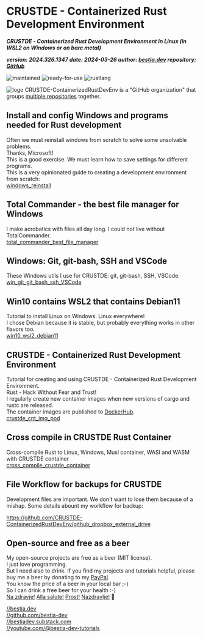 # CRUSTDE - Containerized Rust Development Environment

***CRUSTDE - Containerized Rust Development Environment in Linux (in WSL2 on Windows or on bare metal)***

***version: 2024.326.1347  date: 2024-03-26 author: [bestia.dev](https://bestia.dev) repository: [GitHub](https://github.com/CRUSTDE-ContainerizedRustDevEnv/CRUSTDE_Containerized_Rust_DevEnv)***  

 ![maintained](https://img.shields.io/badge/maintained-green)
 ![ready-for-use](https://img.shields.io/badge/ready_for_use-green)
 ![rustlang](https://img.shields.io/badge/rustlang-orange)

 ![logo](https://raw.githubusercontent.com/CRUSTDE-ContainerizedRustDevEnv/CRUSTDE_Containerized_Rust_DevEnv/main/images/crustde_250x250.png)
 CRUSTDE-ContainerizedRustDevEnv is a "GitHub organization" that groups [multiple repositories](https://github.com/orgs/CRUSTDE-ContainerizedRustDevEnv/repositories?q=sort%3Aname-asc) together.

## Install and config Windows and programs needed for Rust development

Often we must reinstall windows from scratch to solve some unsolvable problems.  
Thanks, Microsoft!  
This is a good exercise. We must learn how to save settings for different programs.  
This is a very opinionated guide to creating a development environment from scratch:  
[windows_reinstall](https://github.com/CRUSTDE-ContainerizedRustDevEnv/windows_reinstall)

## Total Commander - the best file manager for Windows

I make acrobatics with files all day long. I could not live without TotalCommander.  
[total_commander_best_file_manager](https://github.com/CRUSTDE-ContainerizedRustDevEnv/total_commander_best_file_manager)

## Windows: Git, git-bash, SSH and VSCode

These Windows utils I use for CRUSTDE: git, git-bash, SSH, VSCode.  
[win_git_git_bash_ssh_VSCode](https://github.com/CRUSTDE-ContainerizedRustDevEnv/win_git_git_bash_ssh_VSCode)

## Win10 contains WSL2 that contains Debian11

Tutorial to install Linux on Windows. Linux everywhere!  
I chose Debian because it is stable, but probably everything works in other flavors too.  
[win10_wsl2_debian11](https://github.com/CRUSTDE-ContainerizedRustDevEnv/win10_wsl2_debian11)

## CRUSTDE - Containerized Rust Development Environment

Tutorial for creating and using CRUSTDE - Containerized Rust Development Environment.  
Rust - Hack Without Fear and Trust!  
I regularly create new container images when new versions of cargo and rustc are released.  
The container images are published to [DockerHub](https://hub.docker.com/u/bestiadev).  
[crustde_cnt_img_pod](https://github.com/CRUSTDE-ContainerizedRustDevEnv/crustde_cnt_img_pod)

## Cross compile in CRUSTDE Rust Container

Cross-compile Rust to Linux, Windows, Musl container, WASI and WASM with CRUSTDE container  
[cross_compile_crustde_container](https://github.com/CRUSTDE-ContainerizedRustDevEnv/cross_compile_crustde_container)  

## File Workflow for backups for CRUSTDE

Development files are important. We don't want to lose them because of a mishap. Some details abount my workflow for backup:

<https://github.com/CRUSTDE-ContainerizedRustDevEnv/github_dropbox_external_drive>

## Open-source and free as a beer

My open-source projects are free as a beer (MIT license).  
I just love programming.  
But I need also to drink. If you find my projects and tutorials helpful, please buy me a beer by donating to my [PayPal](https://paypal.me/LucianoBestia).  
You know the price of a beer in your local bar ;-)  
So I can drink a free beer for your health :-)  
[Na zdravje!](https://translate.google.com/?hl=en&sl=sl&tl=en&text=Na%20zdravje&op=translate) [Alla salute!](https://dictionary.cambridge.org/dictionary/italian-english/alla-salute) [Prost!](https://dictionary.cambridge.org/dictionary/german-english/prost) [Nazdravlje!](https://matadornetwork.com/nights/how-to-say-cheers-in-50-languages/) 🍻

[//bestia.dev](https://bestia.dev)  
[//github.com/bestia-dev](https://github.com/bestia-dev)  
[//bestiadev.substack.com](https://bestiadev.substack.com)  
[//youtube.com/@bestia-dev-tutorials](https://youtube.com/@bestia-dev-tutorials)  
